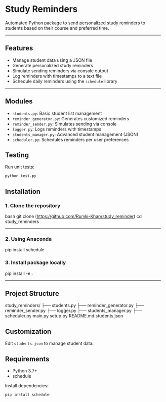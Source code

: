 # Study Reminders

Automated Python package to send personalized study reminders to students based on their course and preferred time.

---

## Features

- Manage student data using a JSON file
- Generate personalized study reminders
- Simulate sending reminders via console output
- Log reminders with timestamps to a text file
- Schedule daily reminders using the `schedule` library

---
## Modules

- `students.py`: Basic student list management
- `reminder_generator.py`: Generates customized reminders
- `reminder_sender.py`: Simulates sending via console
- `logger.py`: Logs reminders with timestamps
- `students_manager.py`: Advanced student management (JSON)
- `scheduler.py`: Schedules reminders per user preferences

## Testing

Run unit tests:
```bash
python test.py
```

##  Installation

### 1. Clone the repository

bash
git clone  (https://github.com/Rumki-Khan/study_reminder)
cd study_reminders

----


### 2. Using Anaconda
pip install schedule


### 3. Install package locally
pip install -e .


-----

## Project Structure

study_reminders/
├── students.py
├── reminder_generator.py
├── reminder_sender.py
├── logger.py
├── students_manager.py
├── scheduler.py
main.py
setup.py
README.md
students.json

## Customization

Edit `students.json` to manage student data.

## Requirements

- Python 3.7+
- schedule

Install dependencies:
```bash
pip install schedule
```


